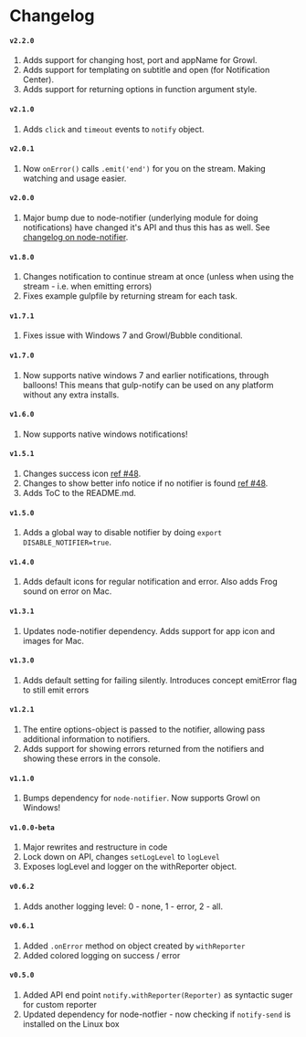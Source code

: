 Changelog
===

#### `v2.2.0`
1. Adds support for changing host, port and appName for Growl.
2. Adds support for templating on subtitle and open (for Notification Center).
3. Adds support for returning options in function argument style.

#### `v2.1.0`
1. Adds `click` and `timeout` events to `notify` object.

#### `v2.0.1`
1. Now `onError()` calls `.emit('end')` for you on the stream. Making watching and usage easier.

#### `v2.0.0`
1. Major bump due to node-notifier (underlying module for doing notifications) have changed it's API and thus this has as well.
See [changelog on node-notifier](https://github.com/mikaelbr/node-notifier/blob/master/CHANGELOG.md#v400).

#### `v1.8.0`
1. Changes notification to continue stream at once (unless when using the stream - i.e. when emitting errors)
2. Fixes example gulpfile by returning stream for each task.


#### `v1.7.1`
1. Fixes issue with Windows 7 and Growl/Bubble conditional.

#### `v1.7.0`
1. Now supports native windows 7 and earlier notifications, through balloons! This means that gulp-notify can be used on any platform without any extra installs.

#### `v1.6.0`
1. Now supports native windows notifications!

#### `v1.5.1`
1. Changes success icon [ref #48](https://github.com/mikaelbr/gulp-notify/issues/48).
2. Changes to show better info notice if no notifier is found [ref #48](https://github.com/mikaelbr/gulp-notify/issues/49).
3. Adds ToC to the README.md.

#### `v1.5.0`
1. Adds a global way to disable notifier by doing `export DISABLE_NOTIFIER=true`.

#### `v1.4.0`
1. Adds default icons for regular notification and error. Also adds Frog sound on error on Mac.

#### `v1.3.1`
1. Updates node-notifier dependency. Adds support for app icon and images for Mac.

#### `v1.3.0`
1. Adds default setting for failing silently. Introduces concept emitError flag to still emit errors

#### `v1.2.1`
1. The entire options-object is passed to the notifier, allowing pass additional information to notifiers.
2. Adds support for showing errors returned from the notifiers and showing these errors in the console.

#### `v1.1.0`
1. Bumps dependency for `node-notifier`. Now supports Growl on Windows!

#### `v1.0.0-beta`
1. Major rewrites and restructure in code
2. Lock down on API, changes `setLogLevel` to `logLevel`
3. Exposes logLevel and logger on the withReporter object.

#### `v0.6.2`
1. Adds another logging level: 0 - none, 1 - error, 2 - all.

#### `v0.6.1`
1. Added `.onError` method on object created by `withReporter`
2. Added colored logging on success / error

#### `v0.5.0`
1. Added API end point `notify.withReporter(Reporter)` as syntactic suger for custom reporter
2. Updated dependency for node-notfier - now checking if `notify-send` is installed on the Linux box

